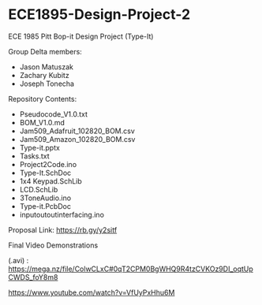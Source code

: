 # ECE1895-Design-Project-2
ECE 1985 Pitt Bop-it Design Project (Type-It)

Group Delta members:
  * Jason Matuszak  
  * Zachary Kubitz
  * Joseph Tonecha
  
Repository Contents:
  * Pseudocode_V1.0.txt
  * BOM_V1.0.md
  * Jam509_Adafruit_102820_BOM.csv
  * Jam509_Amazon_102820_BOM.csv
  * Type-it.pptx
  * Tasks.txt
  * Project2Code.ino
  * Type-It.SchDoc
  * 1x4 Keypad.SchLib
  * LCD.SchLib
  * 3ToneAudio.ino
  * Type-it.PcbDoc
  * inputoutoutinterfacing.ino
  
Proposal Link: https://rb.gy/y2sitf

Final Video Demonstrations

(.avi) : https://mega.nz/file/ColwCLxC#0qT2CPM0BgWHQ9R4tzCVKOz9DI_oqtUpCWDS_foY8m8

https://www.youtube.com/watch?v=VfUyPxHhu6M

